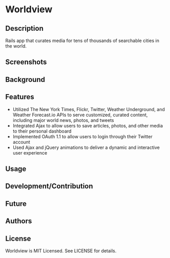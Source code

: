 # Worldview

## Description

Rails app that curates media for tens of thousands of searchable cities in the world. 

## Screenshots


## Background



## Features

+ Utilized The New York Times, Flickr, Twitter, Weather Underground, and Weather Forecast.io APIs to serve customized, curated content, including major world news, photos, and tweets
+ Integrated Ajax to allow users to save articles, photos, and other media to their personal dashboard
+ Implemented OAuth 1.1 to allow users to login through their Twitter account 
+ Used Ajax and jQuery animations to deliver a dynamic and interactive user experience

## Usage


## Development/Contribution


## Future


## Authors


## License

Worldview is MIT Licensed. See LICENSE for details.
